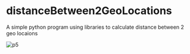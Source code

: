 # distanceBetween2GeoLocations
A simple python program using libraries to calculate distance between 2 geo locaions

![p5](https://user-images.githubusercontent.com/58290134/126745676-bd58b075-0084-4faf-8b6d-d9210a0532d7.PNG)
